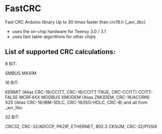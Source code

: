 FastCRC
=======

Fast CRC Arduino library 
Up to 30 times faster than crc16.h (_avr_libc)

 - uses the on-chip hardware for Teensy 3.0 / 3.1
 - uses fast table-algorithms for other chips
 
List of supported CRC calculations:
-
8 BIT:

SMBUS
MAXIM

16 BIT:

KERMIT (Alias CRC-16/CCITT, CRC-16/CCITT-TRUE, CRC-CCITT)
CCITT-FALSE
MCRF4XX
MODBUS
XMODEM (Alias ZMODEM, CRC-16/ACORN)
X25 (Alias CRC-16/IBM-SDLC, CRC-16/ISO-HDLC, CRC-B)
and all from _avr_libc

32 BIT:

CRC32, CRC-32/ADCCP, PKZIP, ETHERNET, 802.3
CKSUM, CRC-32/POSIX
